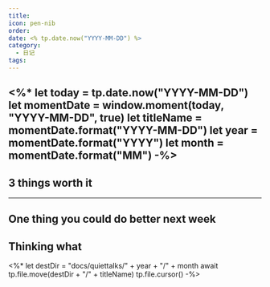 ```yaml
---
title: 
icon: pen-nib
order: 
date: <% tp.date.now("YYYY-MM-DD") %>
category:
  - 日记
tags:
---
```

<%*
let today = tp.date.now("YYYY-MM-DD")
let momentDate = window.moment(today, "YYYY-MM-DD", true)
let titleName = momentDate.format("YYYY-MM-DD")
let year = momentDate.format("YYYY")
let month = momentDate.format("MM")
-%>
---

## 3 things worth it

 
 

---

## One thing you could do better next week




## Thinking what

<%*
let destDir = "docs/quiettalks/" + year + "/" + month
await tp.file.move(destDir + "/" + titleName)
tp.file.cursor()
-%>
